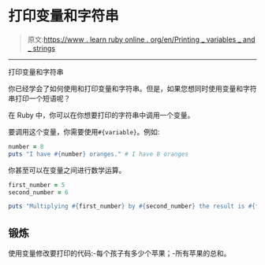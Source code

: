 # 打印变量和字符串

> 原文:[https://www . learn ruby online . org/en/Printing _ variables _ and _ strings](https://www.learnrubyonline.org/en/Printing_variables_and_strings)

* * *

打印变量和字符串

你已经学会了如何使用和打印变量和字符串。但是，如果您想同时使用变量和字符串打印一个短语呢？

在 Ruby 中，你可以在你想要打印的字符串中调用一个变量。

要调用这个变量，你需要使用`#{variable}`。例如:

```rb
number = 8
puts "I have #{number} oranges." # I have 8 oranges 
```

你甚至可以在变量之间进行数学运算。

```rb
first_number = 5
second_number = 6

puts "Multiplying #{first_number} by #{second_number} the result is #{first_number * second_number}" 
```

## 锻炼

使用变量修改要打印的代码:-每个孩子有多少个苹果；-所有苹果的总和。